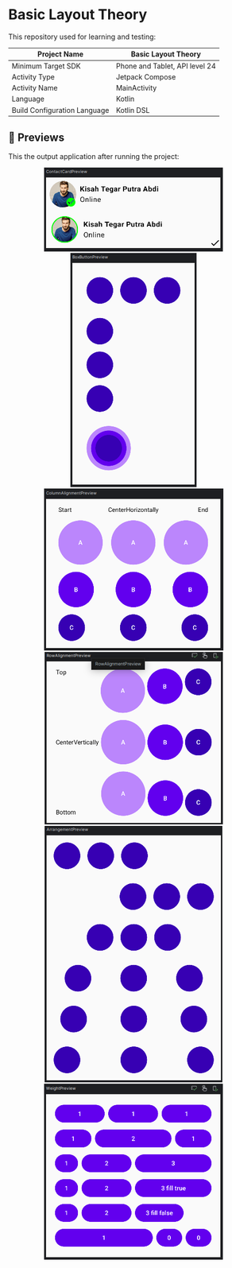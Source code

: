 # Basic Layout Theory

This repository used for learning and testing:

| Project Name                 | Basic Layout Theory            |
|------------------------------|--------------------------------|
| Minimum Target SDK           | Phone and Tablet, API level 24 |
| Activity Type                | Jetpack Compose                | 
| Activity Name                | MainActivity                   |
| Language                     | Kotlin                         |
| Build Configuration Language | Kotlin DSL                     |

## 👀 Previews

This the output application after running the project:

<p align="center">
    <img src="previews/preview_1.png" alt="Preview 1" width="360" height="169">
    <img src="previews/preview_2.png" alt="Preview 1" width="254" height="471">
    <img src="previews/preview_3.png" alt="Preview 1" width="361" height="326">
    <img src="previews/preview_4.png" alt="Preview 1" width="359" height="347">
    <img src="previews/preview_5.png" alt="Preview 1" width="358" height="516">
    <img src="previews/preview_6.png" alt="Preview 1" width="360" height="354">
</p>